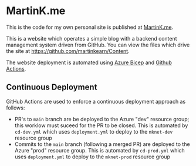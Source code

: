 # MartinK.me

This is the code for my own personal site is published at [MartinK.me](http://MartinK.me).

This is a website which operates a simple blog with a backend content management system driven from GitHub. You can view the files which drive the site at https://github.com/martinkearn/Content.

The website deployment is automated using [Azure Bicep](https://learn.microsoft.com/en-us/azure/azure-resource-manager/bicep/overview?tabs=bicep) and [Github Actions](https://docs.github.com/en/actions).

## Continuous Deployment
GitHub Actions are used to enforce a continuous deployment approach as follows:
- PR's to `main` branch are be deployed to the Azure "dev" resource group; this worklow must suceed for the PR to be closed. This is automated by `cd-dev.yml` which uses `deployment.yml` to deploy to the `mknet-dev` resource group
- Commits to the `main` branch (following a merged PR) are deployed to the Azure "prod" resource group. This is automated by `cd-prod.yml` which uses `deployment.yml` to deploy to the `mknet-prod` resource group
